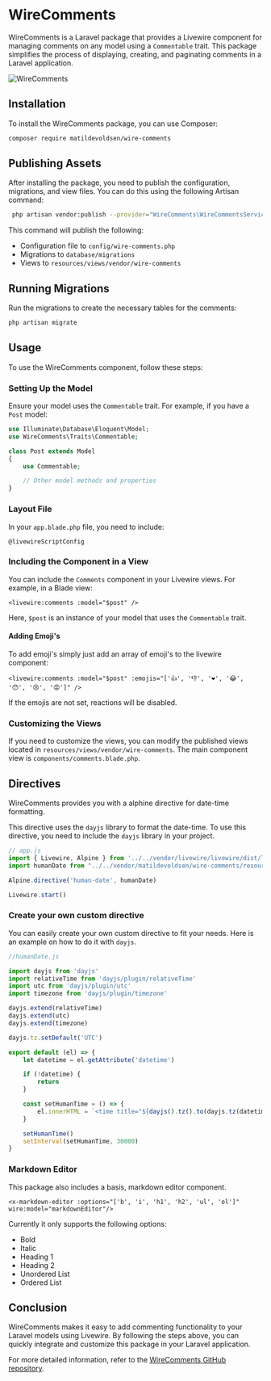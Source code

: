 # WireComments

WireComments is a Laravel package that provides a Livewire component for managing comments on any model using a `Commentable` trait. This package simplifies the process of displaying, creating, and paginating comments in a Laravel application.

![WireComments](https://i.imgur.com/7wdnbPy.png)

## Installation

To install the WireComments package, you can use Composer:

```bash
composer require matildevoldsen/wire-comments
```

## Publishing Assets

After installing the package, you need to publish the configuration, migrations, and view files. You can do this using the following Artisan command:

```bash
 php artisan vendor:publish --provider="WireComments\WireCommentsServiceProvider"
```

This command will publish the following:

- Configuration file to `config/wire-comments.php`
- Migrations to `database/migrations`
- Views to `resources/views/vendor/wire-comments`

## Running Migrations

Run the migrations to create the necessary tables for the comments:

```bash
php artisan migrate
```

## Usage

To use the WireComments component, follow these steps:

### Setting Up the Model

Ensure your model uses the `Commentable` trait. For example, if you have a `Post` model:

```php
use Illuminate\Database\Eloquent\Model;
use WireComments\Traits\Commentable;

class Post extends Model
{
    use Commentable;

    // Other model methods and properties
}
```

### Layout File

In your `app.blade.php` file, you need to include:

``
@livewireScriptConfig
``

### Including the Component in a View

You can include the `Comments` component in your Livewire views. For example, in a Blade view:

```blade
<livewire:comments :model="$post" />
```

Here, `$post` is an instance of your model that uses the `Commentable` trait.

#### Adding Emoji's

To add emoji's simply just add an array of emoji's to the livewire component:

```bladehtml
<livewire:comments :model="$post" :emojis="['👍', '👎', '❤️', '😂', '😯', '😢', '😡']" />
```

If the emojis are not set, reactions will be disabled.

### Customizing the Views

If you need to customize the views, you can modify the published views located in `resources/views/vendor/wire-comments`. The main component view is `components/comments.blade.php`.

## Directives

WireComments provides you with a alphine directive for date-time formatting. 

This directive uses the `dayjs` library to format the date-time. To use this directive, you need to include the `dayjs` library in your project.


```javascript
// app.js
import { Livewire, Alpine } from '../../vendor/livewire/livewire/dist/livewire.esm.js';
import humanDate from "../../vendor/matildevoldsen/wire-comments/resources/js/directives/humanDate.js";

Alpine.directive('human-date', humanDate)

Livewire.start()
```

### Create your own custom directive

You can easily create your own custom directive to fit your needs. Here is an example on how to do it with `dayjs`.

```javascript
//humanDate.js

import dayjs from 'dayjs'
import relativeTime from 'dayjs/plugin/relativeTime'
import utc from 'dayjs/plugin/utc'
import timezone from 'dayjs/plugin/timezone'

dayjs.extend(relativeTime)
dayjs.extend(utc)
dayjs.extend(timezone)

dayjs.tz.setDefault('UTC')

export default (el) => {
    let datetime = el.getAttribute('datetime')

    if (!datetime) {
        return
    }

    const setHumanTime = () => {
        el.innerHTML = `<time title="${dayjs().tz().to(dayjs.tz(datetime))}" datetime="${dayjs().tz().to(dayjs.tz(datetime))}">${dayjs().tz().to(dayjs.tz(datetime))}</time>`
    }

    setHumanTime()
    setInterval(setHumanTime, 30000)
}
```

### Markdown Editor

This package also includes a basis, markdown editor component.

````bladehtml
<x-markdown-editor :options="['b', 'i', 'h1', 'h2', 'ul', 'ol']" wire:model="markdownEditor"/>
````

Currently it only supports the following options:

- Bold
- Italic
- Heading 1
- Heading 2
- Unordered List
- Ordered List

## Conclusion

WireComments makes it easy to add commenting functionality to your Laravel models using Livewire. By following the steps above, you can quickly integrate and customize this package in your Laravel application.

For more detailed information, refer to the [WireComments GitHub repository](https://github.com/Matildevoldsen/wire-comments).
